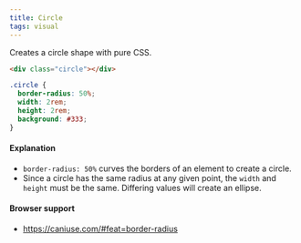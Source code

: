 ```yaml
---
title: Circle
tags: visual
---
```


Creates a circle shape with pure CSS.

```html
<div class="circle"></div>
```

```css
.circle {
  border-radius: 50%;
  width: 2rem;
  height: 2rem;
  background: #333;
}
```

#### Explanation

- `border-radius: 50%` curves the borders of an element to create a circle.
- Since a circle has the same radius at any given point, the `width` and `height` must be the same. Differing values will create an ellipse.

#### Browser support

- https://caniuse.com/#feat=border-radius
